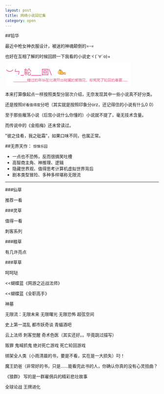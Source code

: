 ```yaml
---
layout: post
title: 网络小说回忆集
category: open
---
```

##铅华

最近中枪女神衣服设计，被迷的神魂颠倒的=-=

也好在互相了解的时候回顾一下我看的小说史ヾ(´∀`o)+

<img class="cover" src="/images/2014/11/Open/20141129002937.jpg" />

本来打算像起点一样按照类型分层次介绍，无奈发现其中一些小说真不好分类。

还是按照`好看值得度`分吧（其实就是按照印象分orz，还记得住的小说有什么0 0）

至于那些雁荡小说（后宫小说什么你懂的）小说就不提了，毫无技术含量。

而传说中的《金瓶梅》还未曾读过。

"彼之佳肴，我之砒霜"，如果口味不同，也属正常。

##无界天作： `惊悚乐园`

- 一点也不恐怖，反而很搞笑吐槽
- 高智商主角、神推理、逻辑
- 隐藏世界观、值得思考计算机虚拟世界背后
- 剧本类型冒险、多种多样堪称无限流
---

###仙草

推荐一看

###灵草

值得一看

刺客系列

###粮草

有几许亮点

###草草

呵呵哒

<<蝴蝶蓝《网游之近战法师》

<<蝴蝶蓝《全职高手》

神墓

无限流：无限未来 无限曙光 无限恐怖 超弦空间

史上第一混乱 都市妖奇谈 青蝠酒吧

云上法师 刺客觉醒  奇术色医（其实还好。。毕竟跳过描写）

贩罪 鬼喊抓鬼 绝对死亡游戏 死亡轮回游戏

绑架全人类（小雨清晨的书，要是不看，实在是一大损失）叼！

魔王奶爸（非常好的书，只是……能看完此书的人，你确认你真的没有心灵扭曲？

《狼群》 写的是一群雇佣兵的精彩悲壮故事

全球论战 王牌进化 











